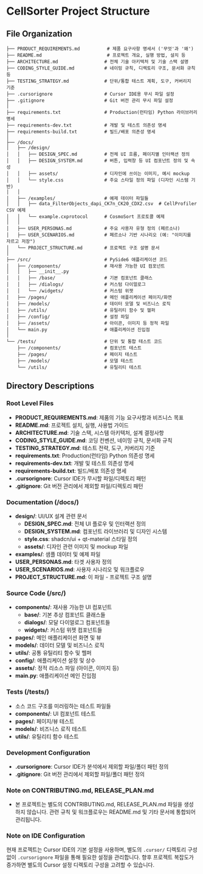 # CellSorter Project Structure

## File Organization

```
├── PRODUCT_REQUIREMENTS.md          # 제품 요구사항 명세서 ('무엇'과 '왜')
├── README.md                        # 프로젝트 개요, 실행 방법, 설치 등
├── ARCHITECTURE.md                 # 전체 기술 아키텍처 및 기술 스택 설명
├── CODING_STYLE_GUIDE.md           # 네이밍 규칙, 디렉토리 구조, 문서화 규칙 등
├── TESTING_STRATEGY.md             # 단위/통합 테스트 계획, 도구, 커버리지 기준
├── .cursorignore                   # Cursor IDE용 무시 파일 설정
├── .gitignore                      # Git 버전 관리 무시 파일 설정
│
├── requirements.txt                # Production(런타임) Python 라이브러리 명세
├── requirements-dev.txt            # 개발 및 테스트 의존성 명세
├── requirements-build.txt          # 빌드/배포 의존성 명세
│
├── /docs/
│   ├── /design/
│   │   ├── DESIGN_SPEC.md          # 전체 UI 흐름, 페이지별 인터랙션 정의
│   │   ├── DESIGN_SYSTEM.md        # 버튼, 입력창 등 UI 컴포넌트 정의 및 속성
│   │   ├── assets/                 # 디자인에 쓰이는 이미지, 예시 mockup
│   │   └── style.css               # 주요 스타일 정의 파일 (디자인 시스템 기반)
│   │
│   ├── /examples/                  # 예제 데이터 파일들
│   │   ├── data_FilterObjects_dapi_CK7n_CK20_CDX2.csv  # CellProfiler CSV 예제
│   │   └── example.cxprotocol      # CosmoSort 프로토콜 예제
│   │
│   ├── USER_PERSONAS.md            # 주요 사용자 유형 정의 (페르소나)
│   ├── USER_SCENARIOS.md           # 페르소나 기반 시나리오 (예: "이미지를 자르고 저장")
│   └── PROJECT_STRUCTURE.md        # 프로젝트 구조 설명 문서
│
├── /src/                           # PySide6 애플리케이션 코드
│   ├── /components/                # 재사용 가능한 UI 컴포넌트
│   │   ├── __init__.py
│   │   ├── /base/                  # 기본 컴포넌트 클래스
│   │   ├── /dialogs/               # 커스텀 다이얼로그
│   │   └── /widgets/               # 커스텀 위젯
│   ├── /pages/                     # 메인 애플리케이션 페이지/화면
│   ├── /models/                    # 데이터 모델 및 비즈니스 로직
│   ├── /utils/                     # 유틸리티 함수 및 헬퍼
│   ├── /config/                    # 설정 파일
│   ├── /assets/                    # 아이콘, 이미지 등 정적 파일
│   └── main.py                     # 애플리케이션 진입점
│
└── /tests/                         # 단위 및 통합 테스트 코드
    ├── /components/                # 컴포넌트 테스트
    ├── /pages/                     # 페이지 테스트
    ├── /models/                    # 모델 테스트
    └── /utils/                     # 유틸리티 테스트
```

## Directory Descriptions

### Root Level Files
- **PRODUCT_REQUIREMENTS.md**: 제품의 기능 요구사항과 비즈니스 목표
- **README.md**: 프로젝트 설치, 실행, 사용법 가이드
- **ARCHITECTURE.md**: 기술 스택, 시스템 아키텍처, 설계 결정사항
- **CODING_STYLE_GUIDE.md**: 코딩 컨벤션, 네이밍 규칙, 문서화 규칙
- **TESTING_STRATEGY.md**: 테스트 전략, 도구, 커버리지 기준
- **requirements.txt**: Production(런타임) Python 의존성 명세
- **requirements-dev.txt**: 개발 및 테스트 의존성 명세
- **requirements-build.txt**: 빌드/배포 의존성 명세
- **.cursorignore**: Cursor IDE가 무시할 파일/디렉토리 패턴
- **.gitignore**: Git 버전 관리에서 제외할 파일/디렉토리 패턴

### Documentation (/docs/)
- **design/**: UI/UX 설계 관련 문서
  - **DESIGN_SPEC.md**: 전체 UI 플로우 및 인터랙션 정의
  - **DESIGN_SYSTEM.md**: 컴포넌트 라이브러리 및 디자인 시스템
  - **style.css**: shadcn/ui + qt-material 스타일 정의
  - **assets/**: 디자인 관련 이미지 및 mockup 파일
- **examples/**: 샘플 데이터 및 예제 파일
- **USER_PERSONAS.md**: 타겟 사용자 정의
- **USER_SCENARIOS.md**: 사용자 시나리오 및 워크플로우
- **PROJECT_STRUCTURE.md**: 이 파일 - 프로젝트 구조 설명

### Source Code (/src/)
- **components/**: 재사용 가능한 UI 컴포넌트
  - **base/**: 기본 추상 컴포넌트 클래스들
  - **dialogs/**: 모달 다이얼로그 컴포넌트들
  - **widgets/**: 커스텀 위젯 컴포넌트들
- **pages/**: 메인 애플리케이션 화면 및 뷰
- **models/**: 데이터 모델 및 비즈니스 로직
- **utils/**: 공통 유틸리티 함수 및 헬퍼
- **config/**: 애플리케이션 설정 및 상수
- **assets/**: 정적 리소스 파일 (아이콘, 이미지 등)
- **main.py**: 애플리케이션 메인 진입점

### Tests (/tests/)
- 소스 코드 구조를 미러링하는 테스트 파일들
- **components/**: UI 컴포넌트 테스트
- **pages/**: 페이지/뷰 테스트
- **models/**: 비즈니스 로직 테스트
- **utils/**: 유틸리티 함수 테스트

### Development Configuration
- **.cursorignore**: Cursor IDE가 분석에서 제외할 파일/폴더 패턴 정의
- **.gitignore**: Git 버전 관리에서 제외할 파일/폴더 패턴 정의

### Note on CONTRIBUTING.md, RELEASE_PLAN.md
- 본 프로젝트는 별도의 CONTRIBUTING.md, RELEASE_PLAN.md 파일을 생성하지 않습니다. 관련 규칙 및 워크플로우는 README.md 및 기타 문서에 통합되어 관리됩니다.

### Note on IDE Configuration
현재 프로젝트는 Cursor IDE의 기본 설정을 사용하며, 별도의 `.cursor/` 디렉토리 구성 없이 `.cursorignore` 파일을 통해 필요한 설정을 관리합니다. 향후 프로젝트 복잡도가 증가하면 별도의 Cursor 설정 디렉토리 구성을 고려할 수 있습니다. 